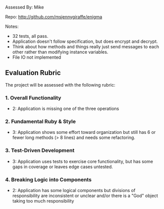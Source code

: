 Assessed By: Mike

Repo: http://github.com/msjennygiraffe/enigma

Notes:
* 32 tests, all pass.
* Application doesn't follow specification, but does encrypt and decrypt.
* Think about how methods and things really just send messages to each other
rather than modifying instance variables.
* File IO not implemented

## Evaluation Rubric

The project will be assessed with the following rubric:

### 1. Overall Functionality

* 2: Application is missing one of the three operations

### 2. Fundamental Ruby & Style

* 3:  Application shows some effort toward organization but still has 6 or fewer long methods (> 8 lines) and needs some refactoring.

### 3. Test-Driven Development

* 3: Application uses tests to exercise core functionality, but has some gaps in coverage or leaves edge cases untested.

### 4. Breaking Logic into Components

* 2: Application has some logical components but divisions of responsibility are inconsistent or unclear and/or there is a "God" object taking too much responsibility

